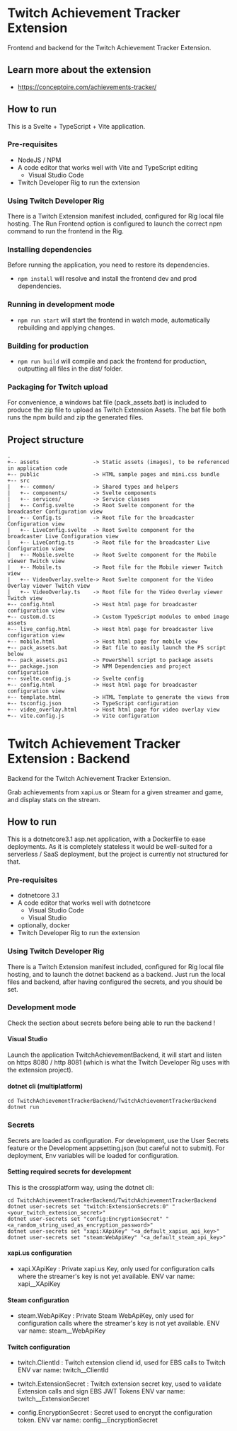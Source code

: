 # Twitch Achievement Tracker Extension

Frontend and backend for the Twitch Achievement Tracker Extension.

## Learn more about the extension
- https://conceptoire.com/achievements-tracker/

## How to run
This is a Svelte + TypeScript + Vite application.

### Pre-requisites
- NodeJS / NPM
- A code editor that works well with Vite and TypeScript editing
  - Visual Studio Code
- Twitch Developer Rig to run the extension

### Using Twitch Developer Rig

There is a Twitch Extension manifest included, configured for Rig local file hosting.
The Run Frontend option is configured to launch the correct npm command to run the frontend in the Rig.

### Installing dependencies

Before running the application, you need to restore its dependencies.

- ```npm install``` will resolve and install the frontend dev and prod dependencies.

### Running in development mode

- ```npm run start``` will start the frontend in watch mode, automatically rebuilding and applying changes.

### Building for production

- ```npm run build``` will compile and pack the frontend for production, outputting all files in the dist/ folder.

### Packaging for Twitch upload

For convenience, a windows bat file (pack_assets.bat) is included to produce the zip file to upload as Twitch Extension Assets.
The bat file both runs the npm build and zip the generated files.

## Project structure

```
.
+-- assets                 -> Static assets (images), to be referenced in application code
+-- public                 -> HTML sample pages and mini.css bundle
+-- src
|   +-- common/            -> Shared types and helpers
|   +-- components/        -> Svelte components
|   +-- services/          -> Service classes
|   +-- Config.svelte      -> Root Svelte component for the broadcaster Configuration view
|   +-- Config.ts          -> Root file for the broadcaster Configuration view
|   +-- LiveConfig.svelte  -> Root Svelte component for the broadcaster Live Configuration view
|   +-- LiveConfig.ts      -> Root file for the broadcaster Live Configuration view
|   +-- Mobile.svelte      -> Root Svelte component for the Mobile viewer Twitch view
|   +-- Mobile.ts          -> Root file for the Mobile viewer Twitch view
|   +-- VideoOverlay.svelte-> Root Svelte component for the Video Overlay viewer Twitch view
|   +-- VideoOverlay.ts    -> Root file for the Video Overlay viewer Twitch view
+-- config.html            -> Host html page for broadcaster configuration view
+-- custom.d.ts            -> Custom TypeScript modules to embed image assets
+-- live_config.html       -> Host html page for broadcaster live configuration view
+-- mobile.html            -> Host html page for mobile view
+-- pack_assets.bat        -> Bat file to easily launch the PS script below
+-- pack_assets.ps1        -> PowerShell script to package assets
+-- package.json           -> NPM Dependencies and project configuration
+-- svelte.config.js       -> Svelte config
+-- config.html            -> Host html page for broadcaster configuration view
+-- template.html          -> HTML Template to generate the views from
+-- tsconfig.json          -> TypeScript configuration
+-- video_overlay.html     -> Host html page for video overlay view
+-- vite.config.js         -> Vite configuration
```


# Twitch Achievement Tracker Extension : Backend
Backend for the Twitch Achievement Tracker Extension.

Grab achievements from xapi.us or Steam for a given streamer and game, and display stats on the stream.

## How to run
This is a dotnetcore3.1 asp.net application, with a Dockerfile to ease deployments.
As it is completely stateless it would be well-suited for a serverless / SaaS deployment, but the project is currently not structured for that.

### Pre-requisites
- dotnetcore 3.1
- A code editor that works well with dotnetcore
  - Visual Studio Code
  - Visual Studio
- optionally, docker
- Twitch Developer Rig to run the extension

### Using Twitch Developer Rig

There is a Twitch Extension manifest included, configured for Rig local file hosting, and to launch the dotnet backend as a backend.
Just run the local files and backend, after having configured the secrets, and you should be set.

### Development mode

Check the section about secrets before being able to run the backend !

#### Visual Studio
Launch the application TwitchAchievementBackend, it will start and listen on https 8080 / http 8081 (which is what the Twitch Developer Rig uses with the extension project).

#### dotnet cli (multiplatform)

```
cd TwitchAchievementTrackerBackend/TwitchAchievementTrackerBackend
dotnet run
```

### Secrets
Secrets are loaded as configuration.
For development, use the User Secrets feature or the Development appsetting.json (but careful not to submit).
For deployment, Env variables will be loaded for configuration.

#### Setting required secrets for development
This is the crossplatform way, using the dotnet cli:
```
cd TwitchAchievementTrackerBackend/TwitchAchievementTrackerBackend
dotnet user-secrets set "twitch:ExtensionSecrets:0" "<your_twitch_extension_secret>"
dotnet user-secrets set "config:EncryptionSecret" "<a_random_string_used_as_encryption_password>"
dotnet user-secrets set "xapi:XApiKey" "<a_default_xapius_api_key>"
dotnet user-secrets set "steam:WebApiKey" "<a_default_steam_api_key>"
```

#### xapi.us configuration
- xapi.XApiKey : Private xapi.us Key, only used for configuration calls where the streamer's key is not yet available.
  ENV var name: xapi__XApiKey

#### Steam configuration
- steam.WebApiKey : Private Steam WebApiKey, only used for configuration calls where the streamer's key is not yet available.
  ENV var name: steam__WebApiKey


#### Twitch configuration
- twitch.ClientId : Twitch extension cliend id, used for EBS calls to Twitch
  ENV var name: twitch__ClientId
- twitch.ExtensionSecret : Twitch extension secret key, used to validate Extension calls and sign EBS JWT Tokens
  ENV var name: twitch__ExtensionSecret
  
- config.EncryptionSecret : Secret used to encrypt the configuration token.
  ENV var name: config__EncryptionSecret
